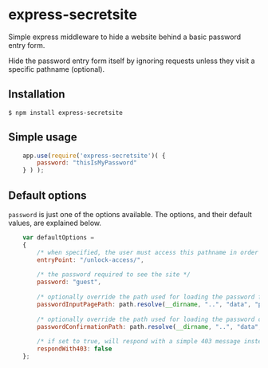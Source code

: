 # express-secretsite

Simple express middleware to hide a website behind a basic password entry form.

Hide the password entry form itself by ignoring requests unless they visit a specific pathname (optional).

## Installation

	$ npm install express-secretsite
	
## Simple usage

```js
	app.use(require('express-secretsite')( {
		password: "thisIsMyPassword"
	} ) );
```

## Default options

`password` is just one of the options available.  The options, and their default values, are explained below.

```js
	var defaultOptions =
	{
		/* when specified, the user must access this pathname in order to see the password entry page */
		entryPoint: "/unlock-access/",
		
		/* the password required to see the site */
		password: "guest",
		
		/* optionally override the path used for loading the password form */
		passwordInputPagePath: path.resolve(__dirname, "..", "data", "passwordForm.html"),
		
		/* optionally override the path used for loading the password confirmation page */
		passwordConfirmationPath: path.resolve(__dirname, "..", "data", "passwordConfirmation.html"),
		
		/* if set to true, will respond with a simple 403 message instead of simply ignoring requests */
		respondWith403: false
	}; 
```